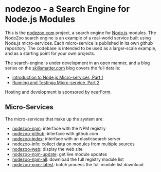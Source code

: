 nodezoo - a Search Engine for Node.js Modules
===============================================================

This is the [nodezoo.com](http://nodezoo.com) project, a search engine for
[Node.js](http://nodejs.org) modules. The NodeZoo search engine is an
example of a real-world service built using Node.js
micro-services. Each micro-service is published in its own github
repository. The codebase is intended to be used as a larger-scale
example, and as a starting point for your own projects.

The search-engine is under development in an open manner, and a blog
series on the [skillsmatter.com](http://skillsmatter.com) blog covers
the full details:

   * [Introduction to Node.js Micro-services, Part 1](http://blog.skillsmatter.com/2014/09/10/build-a-search-engine-for-node-js-modules-using-microservices-part-1/)
   * [Running and Testinga Micro-service, Part 2](http://blog.skillsmatter.com/2014/09/17/build-a-search-engine-for-node-js-modules-using-microservices-part-2/)

Hosting and development is sponsored by [nearForm](http://nearform.com).


## Micro-Services

The micro-services that make up the system are:

   * [nodezoo-npm](http://github.com/rjrodger/nodezoo-npm): interface with the NPM registry
   * [nodezoo-github](http://github.com/rjrodger/nodezoo-github): interface with github.com
   * [nodezoo-index](http://github.com/rjrodger/nodezoo-index): interface with an elasticsearch server
   * [nodezoo-info](http://github.com/rjrodger/nodezoo-info): collect data on modules from multiple sources
   * [nodezoo-web](http://github.com/rjrodger/nodezoo-web): display the web site
   * [nodezoo-npm-update](http://github.com/rjrodger/nodezoo-npm-update): get live module updates
   * [nodezoo-npm-all](http://github.com/rjrodger/nodezoo-npm-all): download the full registry module list
   * [nodezoo-npm-latest](http://github.com/rjrodger/nodezoo-npm-latest): batch process the full module list download